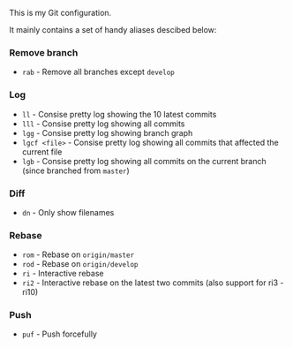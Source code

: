 This is my Git configuration.

It mainly contains a set of handy aliases descibed below:

 ### Remove branch
 * `rab` - Remove all branches except `develop`

### Log
* `ll` - Consise pretty log showing the 10 latest commits
* `lll` - Consise pretty log showing all commits
* `lgg` - Consise pretty log showing branch graph
* `lgcf <file>` - Consise pretty log showing all commits that affected the current file
* `lgb` - Consise pretty log showing all commits on the current branch (since branched from `master`)

### Diff
* `dn` - Only show filenames

### Rebase
* `rom` - Rebase on `origin/master`
* `rod` - Rebase on `origin/develop`
* `ri` - Interactive rebase
* `ri2` - Interactive rebase on the latest two commits (also support for ri3 - ri10)

### Push
* `puf` - Push forcefully

